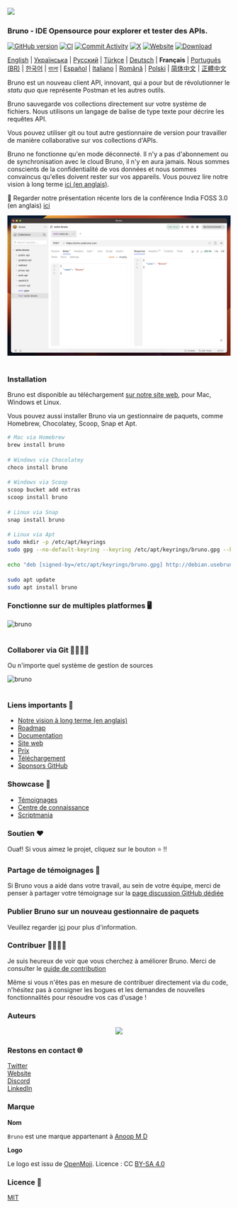 <br />
<img src="../../assets/images/logo-transparent.png" width="80"/>

### Bruno - IDE Opensource pour explorer et tester des APIs.

[![GitHub version](https://badge.fury.io/gh/usebruno%2Fbruno.svg)](https://badge.fury.io/gh/usebruno%bruno)
[![CI](https://github.com/usebruno/bruno/actions/workflows/unit-tests.yml/badge.svg?branch=main)](https://github.com/usebruno/bruno/workflows/unit-tests.yml)
[![Commit Activity](https://img.shields.io/github/commit-activity/m/usebruno/bruno)](https://github.com/usebruno/bruno/pulse)
[![X](https://img.shields.io/twitter/follow/use_bruno?style=social&logo=x)](https://twitter.com/use_bruno)
[![Website](https://img.shields.io/badge/Website-Visit-blue)](https://www.usebruno.com)
[![Download](https://img.shields.io/badge/Download-Latest-brightgreen)](https://www.usebruno.com/downloads)


[English](/readme.md) | [Українська](docs/readme/readme_ua.md) | [Русский](docs/readme/readme_ru.md) | [Türkçe](docs/readme/readme_tr.md) | [Deutsch](docs/readme/readme_de.md) | **Français** | [Português (BR)](docs/readme/readme_pt_br.md) | [한국어](docs/readme/readme_kr.md) | [বাংলা](docs/readme/readme_bn.md) | [Español](docs/readme/readme_es.md) | [Italiano](docs/readme/readme_it.md) | [Română](docs/readme/readme_ro.md) | [Polski](docs/readme/readme_pl.md) | [简体中文](docs/readme/readme_cn.md) | [正體中文](docs/readme/readme_zhtw.md)

Bruno est un nouveau client API, innovant, qui a pour but de révolutionner le _statu quo_ que représente Postman et les autres outils.

Bruno sauvegarde vos collections directement sur votre système de fichiers. Nous utilisons un langage de balise de type texte pour décrire les requêtes API.

Vous pouvez utiliser git ou tout autre gestionnaire de version pour travailler de manière collaborative sur vos collections d'APIs.

Bruno ne fonctionne qu'en mode déconnecté. Il n'y a pas d'abonnement ou de synchronisation avec le cloud Bruno, il n'y en aura jamais. Nous sommes conscients de la confidentialité de vos données et nous sommes convaincus qu'elles doivent rester sur vos appareils. Vous pouvez lire notre vision à long terme [ici (en anglais)](https://github.com/usebruno/bruno/discussions/269).


📢 Regarder notre présentation récente lors de la conférence  India FOSS 3.0 (en anglais) [ici](https://www.youtube.com/watch?v=7bSMFpbcPiY)


![bruno](/assets/images/landing-2.png) <br /><br />

### Installation

Bruno est disponible au téléchargement [sur notre site web](https://www.usebruno.com/downloads), pour Mac, Windows et Linux.

Vous pouvez aussi installer Bruno via un gestionnaire de paquets, comme  Homebrew, Chocolatey, Scoop, Snap et Apt.

```sh
# Mac via Homebrew
brew install bruno

# Windows via Chocolatey
choco install bruno

# Windows via Scoop
scoop bucket add extras
scoop install bruno

# Linux via Snap
snap install bruno

# Linux via Apt
sudo mkdir -p /etc/apt/keyrings
sudo gpg --no-default-keyring --keyring /etc/apt/keyrings/bruno.gpg --keyserver keyserver.ubuntu.com --recv-keys 9FA6017ECABE0266

echo "deb [signed-by=/etc/apt/keyrings/bruno.gpg] http://debian.usebruno.com/ bruno stable" | sudo tee /etc/apt/sources.list.d/bruno.list

sudo apt update
sudo apt install bruno
```

### Fonctionne sur de multiples platformes 🖥️

![bruno](/assets/images/run-anywhere.png) <br /><br />

### Collaborer via Git 👩‍💻🧑‍💻

Ou n'importe quel système de gestion de sources

![bruno](/assets/images/version-control.png) <br /><br />

### Liens importants 📌

- [Notre vision à long terme (en anglais)](https://github.com/usebruno/bruno/discussions/269)
- [Roadmap](https://github.com/usebruno/bruno/discussions/384)
- [Documentation](https://docs.usebruno.com)
- [Site web](https://www.usebruno.com)
- [Prix](https://www.usebruno.com/pricing)
- [Téléchargement](https://www.usebruno.com/downloads)
- [Sponsors GitHub](https://github.com/sponsors/helloanoop)

### Showcase 🎥

- [Témoignages](https://github.com/usebruno/bruno/discussions/343)
- [Centre de connaissance](https://github.com/usebruno/bruno/discussions/386)
- [Scriptmania](https://github.com/usebruno/bruno/discussions/385)

### Soutien ❤️

Ouaf! Si vous aimez le projet, cliquez sur le bouton ⭐ !!

### Partage de témoignages 📣

Si Bruno vous a aidé dans votre travail, au sein de votre équipe, merci de penser à partager votre témoignage sur la [page discussion GitHub dédiée](https://github.com/usebruno/bruno/discussions/343)

### Publier Bruno sur un nouveau gestionnaire de paquets

Veuillez regarder [ici](/publishing.md) pour plus d'information.

### Contribuer 👩‍💻🧑‍💻

Je suis heureux de voir que vous cherchez à améliorer Bruno. Merci de consulter le [guide de contribution](../contributing/contributing_fr.md)

Même si vous n'êtes pas en mesure de contribuer directement via du code, n'hésitez pas à consigner les bogues et les demandes de nouvelles fonctionnalités pour résoudre vos cas d'usage !

### Auteurs

<div align="center">
    <a href="https://github.com/usebruno/bruno/graphs/contributors">
        <img src="https://contrib.rocks/image?repo=usebruno/bruno" />
    </a>
</div>

### Restons en contact 🌐

[Twitter](https://twitter.com/use_bruno) <br />
[Website](https://www.usebruno.com) <br />
[Discord](https://discord.com/invite/KgcZUncpjq) <br />
[LinkedIn](https://www.linkedin.com/company/usebruno)

### Marque

**Nom**

`Bruno` est une marque appartenant à [Anoop M D](https://www.helloanoop.com/)

**Logo**

Le logo est issu de [OpenMoji](https://openmoji.org/library/emoji-1F436/).
Licence : CC [BY-SA 4.0](https://creativecommons.org/licenses/by-sa/4.0/)

### Licence 📄

[MIT](/license.md)
